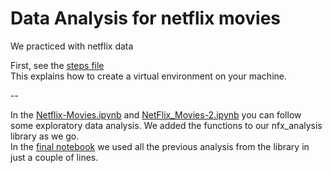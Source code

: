 # Data Analysis for netflix movies <br>

We practiced with netflix data <br>

First, see the [steps file](Virtual_env-steps.ipynb) <br>
This explains how to create a virtual environment on your machine. <br>

--

In the [Netflix-Movies.ipynb](Netflix-Movies.ipynb) and [NetFlix_Movies-2.ipynb](NetFlix_Movies-2.ipynb) you can follow some exploratory data analysis. We added the functions to our nfx_analysis library as we go. <br>
In the [final notebook](final_version.ipynb) we used all the previous analysis from the library in just a couple of lines. 
